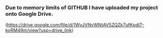### Due to memory limits of GITHUB I have uploaded my project onto Google Drive.
 (https://drive.google.com/file/d/1WyJVNvWNtAV5ZQZk7ufKpdI7-koRM49m/view?usp=drive_link)
